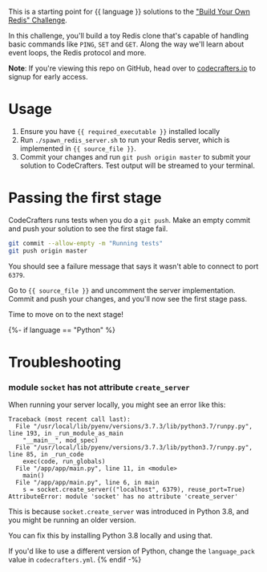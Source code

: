 This is a starting point for {{ language }} solutions to the
["Build Your Own Redis" Challenge](https://codecrafters.io/challenges/redis).

In this challenge, you'll build a toy Redis clone that's capable of handling
basic commands like `PING`, `SET` and `GET`. Along the way we'll learn about
event loops, the Redis protocol and more. 

**Note**: If you're viewing this repo on GitHub, head over to
[codecrafters.io](https://codecrafters.io) to signup for early access.

# Usage

1. Ensure you have `{{ required_executable }}` installed locally
1. Run `./spawn_redis_server.sh` to run your Redis server, which is implemented in
   `{{ source_file }}`.
1. Commit your changes and run `git push origin master` to submit your solution
   to CodeCrafters. Test output will be streamed to your terminal.
 
# Passing the first stage

CodeCrafters runs tests when you do a `git push`. Make an empty commit and push
your solution to see the first stage fail.
   
``` sh
git commit --allow-empty -m "Running tests"
git push origin master
```

You should see a failure message that says it wasn't able to connect to port
`6379`.

Go to `{{ source_file }}` and uncomment the server implementation. Commit and
push your changes, and you'll now see the first stage pass.

Time to move on to the next stage!

{%- if language == "Python" %}

# Troubleshooting

### module `socket` has not attribute `create_server`

When running your server locally, you might see an error like this: 

```
Traceback (most recent call last):
  File "/usr/local/lib/pyenv/versions/3.7.3/lib/python3.7/runpy.py", line 193, in _run_module_as_main
    "__main__", mod_spec)
  File "/usr/local/lib/pyenv/versions/3.7.3/lib/python3.7/runpy.py", line 85, in _run_code
    exec(code, run_globals)
  File "/app/app/main.py", line 11, in <module>
    main()
  File "/app/app/main.py", line 6, in main
    s = socket.create_server(("localhost", 6379), reuse_port=True)
AttributeError: module 'socket' has no attribute 'create_server'
```

This is because `socket.create_server` was introduced in Python 3.8, and you
might be running an older version. 

You can fix this by installing Python 3.8 locally and using that. 

If you'd like to use a different version of Python, change the `language_pack`
value in `codecrafters.yml`.
{% endif -%}
